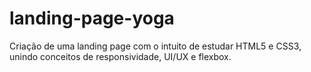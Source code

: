 # landing-page-yoga

Criação de uma landing page com o intuito de estudar HTML5 e CSS3, unindo conceitos de responsividade, UI/UX e flexbox.
